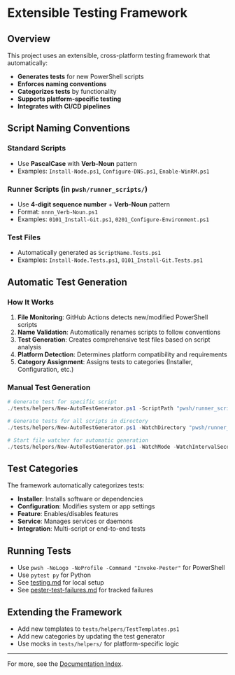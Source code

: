# Extensible Testing Framework

## Overview

This project uses an extensible, cross-platform testing framework that automatically:
- **Generates tests** for new PowerShell scripts
- **Enforces naming conventions** 
- **Categorizes tests** by functionality
- **Supports platform-specific testing**
- **Integrates with CI/CD pipelines**

## Script Naming Conventions

### Standard Scripts
- Use **PascalCase** with **Verb-Noun** pattern
- Examples: `Install-Node.ps1`, `Configure-DNS.ps1`, `Enable-WinRM.ps1`

### Runner Scripts (in `pwsh/runner_scripts/`)
- Use **4-digit sequence number** + **Verb-Noun** pattern
- Format: `nnnn_Verb-Noun.ps1`
- Examples: `0101_Install-Git.ps1`, `0201_Configure-Environment.ps1`

### Test Files
- Automatically generated as `ScriptName.Tests.ps1`
- Examples: `Install-Node.Tests.ps1`, `0101_Install-Git.Tests.ps1`

## Automatic Test Generation

### How It Works
1. **File Monitoring**: GitHub Actions detects new/modified PowerShell scripts
2. **Name Validation**: Automatically renames scripts to follow conventions
3. **Test Generation**: Creates comprehensive test files based on script analysis
4. **Platform Detection**: Determines platform compatibility and requirements
5. **Category Assignment**: Assigns tests to categories (Installer, Configuration, etc.)

### Manual Test Generation
```powershell
# Generate test for specific script
./tests/helpers/New-AutoTestGenerator.ps1 -ScriptPath "pwsh/runner_scripts/0301_Install-NewTool.ps1"

# Generate tests for all scripts in directory
./tests/helpers/New-AutoTestGenerator.ps1 -WatchDirectory "pwsh/runner_scripts"

# Start file watcher for automatic generation
./tests/helpers/New-AutoTestGenerator.ps1 -WatchMode -WatchIntervalSeconds 30
```

## Test Categories

The framework automatically categorizes tests:

- **Installer**: Installs software or dependencies
- **Configuration**: Modifies system or app settings
- **Feature**: Enables/disables features
- **Service**: Manages services or daemons
- **Integration**: Multi-script or end-to-end tests

## Running Tests

- Use `pwsh -NoLogo -NoProfile -Command "Invoke-Pester"` for PowerShell
- Use `pytest py` for Python
- See [testing.md](testing.md) for local setup
- See [pester-test-failures.md](pester-test-failures.md) for tracked failures

## Extending the Framework

- Add new templates to `tests/helpers/TestTemplates.ps1`
- Add new categories by updating the test generator
- Use mocks in `tests/helpers/` for platform-specific logic

---

For more, see the [Documentation Index](index.md).
